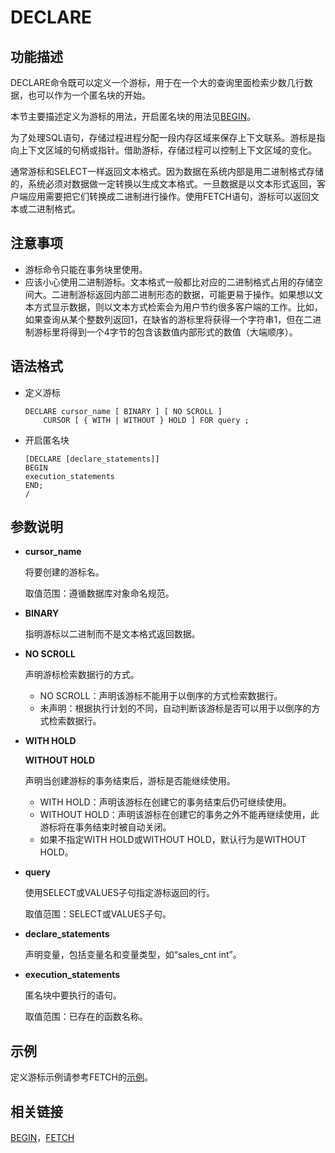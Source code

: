# DECLARE

## 功能描述<a name="zh-cn_topic_0283137571_zh-cn_topic_0237122130_zh-cn_topic_0059777616_sf3fcf0507ea74a0ba4c4b4cbf0a0a8ba"></a>

DECLARE命令既可以定义一个游标，用于在一个大的查询里面检索少数几行数据，也可以作为一个匿名块的开始。

本节主要描述定义为游标的用法，开启匿名块的用法见[BEGIN](BEGIN.md)。

为了处理SQL语句，存储过程进程分配一段内存区域来保存上下文联系。游标是指向上下文区域的句柄或指针。借助游标，存储过程可以控制上下文区域的变化。

通常游标和SELECT一样返回文本格式。因为数据在系统内部是用二进制格式存储的，系统必须对数据做一定转换以生成文本格式。一旦数据是以文本形式返回，客户端应用需要把它们转换成二进制进行操作。使用FETCH语句，游标可以返回文本或二进制格式。

## 注意事项<a name="zh-cn_topic_0283137571_zh-cn_topic_0237122130_zh-cn_topic_0059777616_s8f58e1ff1b9849b2845f196df6352f13"></a>

-   游标命令只能在事务块里使用。
-   应该小心使用二进制游标。文本格式一般都比对应的二进制格式占用的存储空间大。二进制游标返回内部二进制形态的数据，可能更易于操作。如果想以文本方式显示数据，则以文本方式检索会为用户节约很多客户端的工作。比如，如果查询从某个整数列返回1，在缺省的游标里将获得一个字符串1，但在二进制游标里将得到一个4字节的包含该数值内部形式的数值（大端顺序）。

## 语法格式<a name="zh-cn_topic_0283137571_zh-cn_topic_0237122130_zh-cn_topic_0059777616_s77068dc6043742e086ef7bfea9075223"></a>

-   定义游标

    ```
    DECLARE cursor_name [ BINARY ] [ NO SCROLL ]
        CURSOR [ { WITH | WITHOUT } HOLD ] FOR query ;
    ```

-   开启匿名块

    ```
    [DECLARE [declare_statements]] 
    BEGIN
    execution_statements
    END;
    /
    ```


## 参数说明<a name="zh-cn_topic_0283137571_zh-cn_topic_0237122130_zh-cn_topic_0059777616_safdd83ccfa754a3188de60962295adad"></a>

-   **cursor\_name**

    将要创建的游标名。

    取值范围：遵循数据库对象命名规范。

-   **BINARY**

    指明游标以二进制而不是文本格式返回数据。

-   **NO SCROLL**

    声明游标检索数据行的方式。

    -   NO SCROLL：声明该游标不能用于以倒序的方式检索数据行。
    -   未声明：根据执行计划的不同，自动判断该游标是否可以用于以倒序的方式检索数据行。

-   **WITH HOLD**

    **WITHOUT HOLD**

    声明当创建游标的事务结束后，游标是否能继续使用。

    -   WITH HOLD：声明该游标在创建它的事务结束后仍可继续使用。
    -   WITHOUT HOLD：声明该游标在创建它的事务之外不能再继续使用，此游标将在事务结束时被自动关闭。
    -   如果不指定WITH HOLD或WITHOUT HOLD，默认行为是WITHOUT HOLD。

-   **query**

    使用SELECT或VALUES子句指定游标返回的行。

    取值范围：SELECT或VALUES子句。

-   **declare\_statements**

    声明变量，包括变量名和变量类型，如“sales\_cnt int”。

-   **execution\_statements**

    匿名块中要执行的语句。

    取值范围：已存在的函数名称。


## 示例<a name="zh-cn_topic_0283137571_zh-cn_topic_0237122130_zh-cn_topic_0059777616_s5587dfafbfee44509237e4eb718ccc55"></a>

定义游标示例请参考FETCH的[示例](FETCH.md#zh-cn_topic_0283137321_zh-cn_topic_0237122165_zh-cn_topic_0059778422_s1ee72832a27547e4949061a010e24578)。

## 相关链接<a name="zh-cn_topic_0283137571_zh-cn_topic_0237122130_zh-cn_topic_0059777616_sb9bc0f8b2b464231a9dc551fa79f0485"></a>

[BEGIN](BEGIN.md)，[FETCH](FETCH.md)

